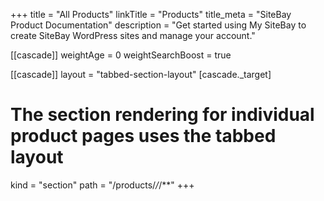 +++
title = "All Products"
linkTitle = "Products"
title_meta = "SiteBay Product Documentation"
description = "Get started using My SiteBay to create SiteBay WordPress sites and manage your account."

[[cascade]]
weightAge = 0
weightSearchBoost = true

[[cascade]]
layout = "tabbed-section-layout"
[cascade._target]
# The section rendering for individual product pages uses the tabbed layout
kind = "section"
path = "/products/*/*/**"
+++

 <!--more-->